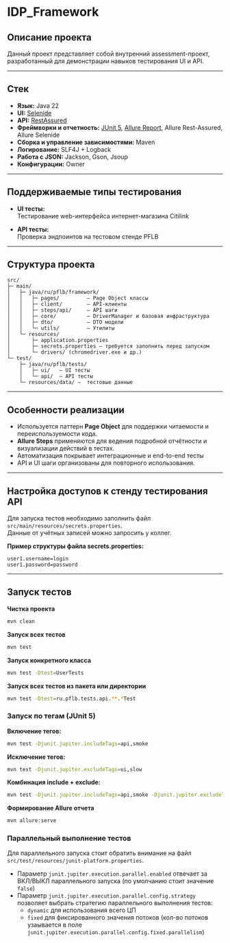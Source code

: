 # IDP_Framework

## Описание проекта

Данный проект представляет собой внутренний assessment-проект, разработанный для демонстрации навыков тестирования UI и API.

---

## Стек

- **Язык:** Java 22
- **UI:** [Selenide](https://selenide.org/)
- **API:** [RestAssured](https://rest-assured.io/)
- **Фреймворки и отчетность:** [JUnit 5](https://docs.junit.org/5.0.0/user-guide/), [Allure Report](https://allurereport.org/docs/), Allure Rest-Assured, Allure Selenide
- **Сборка и управление зависимостями:** Maven
- **Логирование:** SLF4J + Logback
- **Работа с JSON:** Jackson, Gson, Jsoup
- **Конфигурации:** Owner

---

## Поддерживаемые типы тестирования

- **UI тесты:**  
  Тестирование web-интерфейса интернет-магазина Citilink

- **API тесты:**  
  Проверка эндпоинтов на тестовом стенде PFLB

---

## Структура проекта

```project
src/
├─ main/
│   ├─ java/ru/pflb/framework/
│   │   ├─ pages/         — Page Object классы
│   │   ├─ client/        — API-клиенты
│   │   ├─ steps/api/     — API шаги
│   │   ├─ core/          — DriverManager и базовая инфраструктура
│   │   ├─ dto/           — DTO модели
│   │   └─ utils/         — Утилиты
│   └─ resources/
│       ├─ application.properties
│       ├─ secrets.properties — требуется заполнить перед запуском
│       └─ drivers/ (chromedriver.exe и др.)
└─ test/
    ├─ java/ru/pflb/tests/
    │   ├─ ui/   — UI тесты
    │   └─ api/  — API тесты
    └─ resources/data/ —  тестовые данные
```
---

## Особенности реализации

- Используется паттерн **Page Object** для поддержки читаемости и переиспользуемости кода.
- **Allure Steps** применяются для ведения подробной отчётности и визуализации действий в тестах.
- Автоматизация покрывает интеграционные и end-to-end тесты
- API и UI шаги организованы для повторного использования.

---

## Настройка доступов к стенду тестирования API

Для запуска тестов необходимо заполнить файл `src/main/resources/secrets.properties`.  
Данные от учётных записей можно запросить у коллег.

**Пример структуры файла secrets.properties:**
```properties
user1.username=login
user1.password=password
```

---

## Запуск тестов

**Чистка проекта**
```bash
mvn clean
```
**Запуск всех тестов**
```bash
mvn test
```
**Запуск конкретного класса**
```bash
mvn test -Dtest=UserTests
```
**Запуск всех тестов из пакета или директории**
```bash
mvn test -Dtest=ru.pflb.tests.api.**.*Test
```
### Запуск по тегам (JUnit 5)

**Включение тегов:**
```bash
mvn test -Djunit.jupiter.includeTags=api,smoke
```

**Исключение тегов:**
```bash
mvn test -Djunit.jupiter.excludeTags=ui,slow
```

**Комбинация include + exclude:**
```bash
mvn test -Djunit.jupiter.includeTags=api,smoke -Djunit.jupiter.excludeTags=slow
```
**Формирование Allure отчета**
```bash
mvn allure:serve
```
### Параллельный выполнение тестов

Для параллельного запуска стоит обратить внимание на файл `src/test/resources/junit-platform.properties`.
* Параметр `junit.jupiter.execution.parallel.enabled` отвечает за ВКЛ/ВЫКЛ параллельного запуска (по умолчанию стоит значение `false`)
* Параметр `junit.jupiter.execution.parallel.config.strategy` позволяет выбрать стратегию параллельного выполнения тестов:
  * `dynamic` для использования всего ЦП
  * `fixed` для фиксированного значения потоков (кол-во потоков узаывается в поле `junit.jupiter.execution.parallel.config.fixed.parallelism`)
